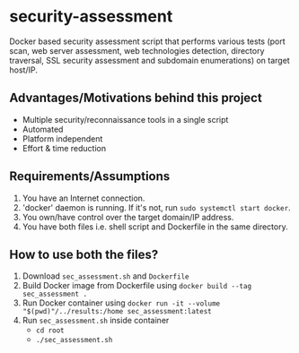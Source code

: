 # security-assessment
Docker based security assessment script that performs various tests (port scan, web server assessment, web technologies detection, directory traversal, SSL security assessment and subdomain enumerations) on target host/IP.

## Advantages/Motivations behind this project
* Multiple security/reconnaissance tools in a single script
* Automated
* Platform independent
* Effort & time reduction 

## Requirements/Assumptions
1. You have an Internet connection.
2. 'docker' daemon is running. If it's not, run `sudo systemctl start docker`.
3. You own/have control over the target domain/IP address. 
4. You have both files i.e. shell script and Dockerfile in the same directory.

## How to use both the files?
1. Download `sec_assessment.sh` and `Dockerfile`
2. Build Docker image from Dockerfile using `docker build --tag sec_assessment .`
3. Run Docker container using `docker run -it --volume "$(pwd)"/../results:/home sec_assessment:latest`
4. Run `sec_assessment.sh` inside container
   * `cd root`
   * `./sec_assessment.sh`
